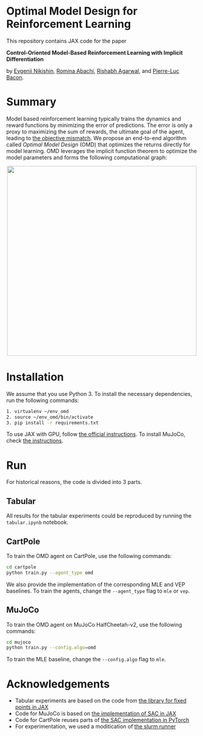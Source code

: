 # Optimal Model Design for Reinforcement Learning

This repository contains JAX code for the paper 

**Control-Oriented Model-Based Reinforcement Learning with Implicit Differentiation**

by [Evgenii Nikishin](http://evgenii-nikishin.github.io/), [Romina Abachi](https://ca.linkedin.com/in/romina-abachi-44915bbb), [Rishabh Agarwal](https://agarwl.github.io/), and [Pierre-Luc Bacon](http://pierrelucbacon.com/).


# Summary

Model based reinforcement learning typically trains the dynamics and reward functions by minimizing the error of predictions.
The error is only a proxy to maximizing the sum of rewards, the ultimate goal of the agent, leading to [the objective mismatch](https://arxiv.org/abs/2002.04523).
We propose an end-to-end algorithm called *Optimal Model Design* (OMD) that optimizes the returns directly for model learning.
OMD leverages the implicit function theorem to optimize the model parameters and forms the following computational graph:

<p align="center">
  <img src="https://user-images.githubusercontent.com/14283069/120944292-bde92500-c701-11eb-9695-17378d26440f.png" width=500>
</p>


# Installation

We assume that you use Python 3. To install the necessary dependencies, run the following commands: 

```bash
1. virtualenv ~/env_omd
2. source ~/env_omd/bin/activate
3. pip install -r requirements.txt
```

To use JAX with GPU, follow [the official instructions](https://github.com/google/jax#installation).
To install MuJoCo, check [the instructions](https://github.com/openai/mujoco-py/#install-and-use-mujoco-py).


# Run

For historical reasons, the code is divided into 3 parts.

## Tabular

All results for the tabular experiments could be reproduced by running the `tabular.ipynb` notebook.

## CartPole

To train the OMD agent on CartPole, use the following commands:

```bash
cd cartpole
python train.py --agent_type omd
```

We also provide the implementation of the corresponding MLE and VEP baselines. To train the agents, change the `--agent_type` flag to `mle` or `vep`. 

## MuJoCo

To train the OMD agent on MuJoCo HalfCheetah-v2, use the following commands:

```bash
cd mujoco
python train.py --config.algo=omd
```

To train the MLE baseline, change the `--config.algo` flag to `mle`. 


# Acknowledgements

* Tabular experiments are based on the code from [the library for fixed points in JAX](https://github.com/gehring/fax)
* Code for MuJoCo is based on [the implementation of SAC in JAX](https://github.com/ikostrikov/jax-rl/)
* Code for CartPole reuses parts of [the SAC implementation in PyTorch](https://github.com/denisyarats/pytorch_sac)
* For experimentation, we used a moditication of [the slurm runner](https://github.com/willwhitney/exploration-reimplementation/blob/master/runner.py)
